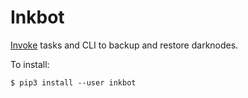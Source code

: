 # Inkbot

[Invoke](http://www.pyinvoke.org/) tasks and CLI to backup and restore darknodes.

To install:

```console
$ pip3 install --user inkbot
```
